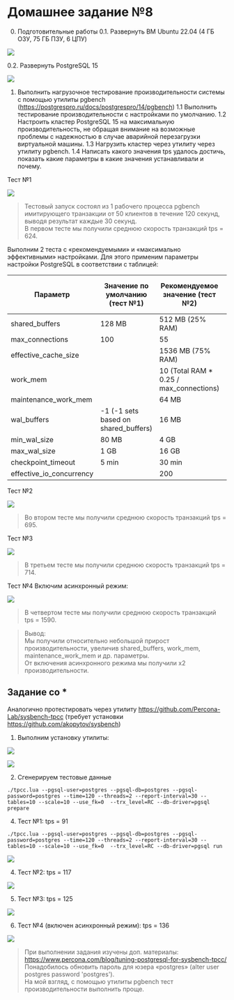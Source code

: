# Домашнее задание №8
0. Подготовительные работы
0.1. Развернуть ВМ Ubuntu 22.04 (4 ГБ ОЗУ, 75 ГБ ПЗУ, 6 ЦПУ)

![](HW8_img/1.png)

0.2. Развернуть PostgreSQL 15

![](HW8_img/2.png)

1. Выполнить нагрузочное тестирование производительности системы с помощью утилиты pgbench (https://postgrespro.ru/docs/postgrespro/14/pgbench)
1.1 Выполнить тестирование производительности с настройками по умолчанию.
1.2 Настроить кластер PostgreSQL 15 на максимальную производительность, не обращая внимание на возможные проблемы с надежностью в случае аварийной перезагрузки виртуальной машины.
1.3 Нагрузить кластер через утилиту через утилиту pgbench.
1.4 Написать какого значения tps удалось достичь, показать какие параметры в какие значения устанавливали и почему.

Тест №1

![](HW8_img/3.png)

> Тестовый запуск состоял из 1 рабочего процесса pgbench имитирующего транзакции от 50 клиентов в течение 120 секунд, выводя результат каждые 30 секунд.
><br> В первом тесте мы получили среднюю скорость транзакций tps = 624.

Выполним 2 теста с «рекомендуемыми» и «максимально эффективными» настройками. Для этого применим параметры настройки PostgreSQL в соответствии с таблицей:

| Параметр | Значение по умолчанию (тест №1) | Рекомендуемое значение (тест №2) | Максимально эффективное значение (тест №3) |
|----------|---------------------------------|----------------------------------|--------------------------------------------|
|shared_buffers|128 MB|512 MB (25% RAM)|820 MB (40% RAM)|
|max_connections|100|55|55|
|effective_cache_size| |1536 MB (75% RAM)|1536 MB (75% RAM)|
|work_mem| |10 (Total RAM * 0.25 / max_connections)|10 (Total RAM * 0.25 / max_connections)|
|maintenance_work_mem| |64 MB|512 MB|
|wal_buffers|-1 (-1 sets based on shared_buffers)|16 MB|16 MB|
|min_wal_size|80 MB|4 GB|4 GB|
|max_wal_size|1 GB|16 GB|16 GB|
|checkpoint_timeout|5 min|30 min|60 min|
|effective_io_concurrency| |200|1000|

Тест №2

![](HW8_img/4.png)

> Во втором тесте мы получили среднюю скорость транзакций tps = 695.

Тест №3

![](HW8_img/5.png)

> В третьем тесте мы получили среднюю скорость транзакций tps = 714.

Тест №4
Включим асинхронный режим:

![](HW8_img/6.png)

> В четвертом тесте мы получили среднюю скорость транзакций tps = 1590.

> Вывод:
><br> Мы получили относительно небольшой прирост производительности, увеличив shared_buffers, work_mem, maintenance_work_mem и др. параметры.
><br> От включения асинхронного режима мы получили х2 производительности.

## Задание со *
Аналогично протестировать через утилиту https://github.com/Percona-Lab/sysbench-tpcc (требует установки https://github.com/akopytov/sysbench)

1. Выполним установку утилиты: 

![](HW8_img/7.png)

![](HW8_img/8.png)
 
2. Сгенерируем тестовые данные

```
./tpcc.lua --pgsql-user=postgres --pgsql-db=postgres --pgsql-password=postgres --time=120 --threads=2 --report-interval=30 --tables=10 --scale=10 --use_fk=0  --trx_level=RC --db-driver=pgsql prepare
```

4. Тест №1: tps = 91

```
./tpcc.lua --pgsql-user=postgres --pgsql-db=postgres --pgsql-password=postgres --time=120 --threads=2 --report-interval=30 --tables=10 --scale=10 --use_fk=0  --trx_level=RC --db-driver=pgsql run
```

![](HW8_img/9.png)

4. Тест №2: tps = 117

![](HW8_img/10.png)

5. Тест №3: tps = 125

![](HW8_img/11.png)

6. Тест №4 (включен асинхронный режим): tps = 136

![](HW8_img/12.png)

> При выполнении задания изучены доп. материалы: https://www.percona.com/blog/tuning-postgresql-for-sysbench-tpcc/
><br> Понадобилось обновить пароль для юзера «postgres» (alter user postgres password 'postgres').
><br> На мой взгляд, с помощью утилиты pgbench тест производительности выполнить проще.

